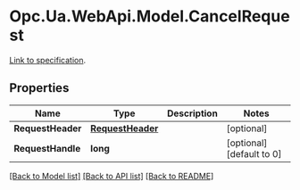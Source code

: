 # Opc.Ua.WebApi.Model.CancelRequest
[Link to specification](https://reference.opcfoundation.org/v105/Core/docs/Part4/5.7.5/#5.7.5.2).

## Properties

Name | Type | Description | Notes
------------ | ------------- | ------------- | -------------
**RequestHeader** | [**RequestHeader**](RequestHeader.md) |  | [optional] 
**RequestHandle** | **long** |  | [optional] [default to 0]

[[Back to Model list]](../README.md#documentation-for-models) [[Back to API list]](../README.md#documentation-for-api-endpoints) [[Back to README]](../README.md)

